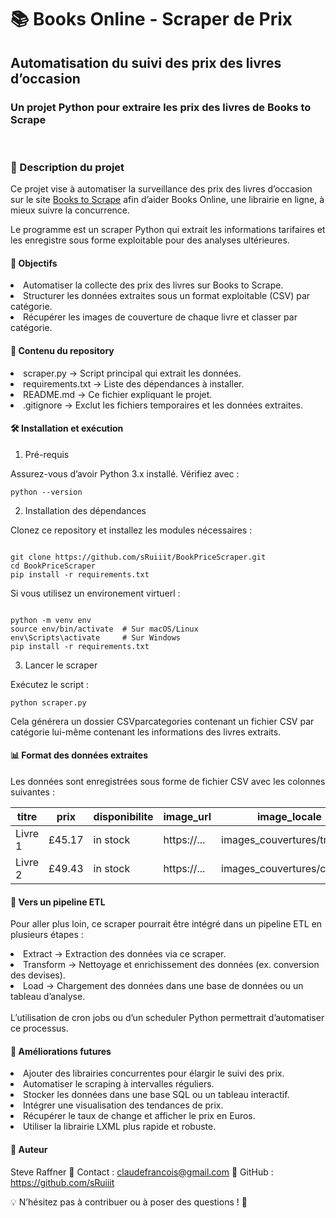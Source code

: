 <h1> 📚 Books Online - Scraper de Prix </h1>

<h2>Automatisation du suivi des prix des livres d’occasion</h2>
<h3>Un projet Python pour extraire les prix des livres de Books to Scrape</h3>

<br>

<h3>📝 Description du projet</h3>

Ce projet vise à automatiser la surveillance des prix des livres d’occasion sur le site [Books to Scrape](https://books.toscrape.com) afin d’aider Books Online, une librairie en ligne, à mieux suivre la concurrence.

Le programme est un scraper Python qui extrait les informations tarifaires et les enregistre sous forme exploitable pour des analyses ultérieures.

<h4>🎯 Objectifs</h4>
<li>Automatiser la collecte des prix des livres sur Books to Scrape.</li>
<li>Structurer les données extraites sous un format exploitable (CSV) par catégorie.</li>
<li>Récupérer les images de couverture de chaque livre et classer par catégorie.</li>

<h4>📂 Contenu du repository</h4>
<li>scraper.py → Script principal qui extrait les données.</li>
<li>requirements.txt → Liste des dépendances à installer.</li>
<li>README.md → Ce fichier expliquant le projet.</li>
<li>.gitignore → Exclut les fichiers temporaires et les données extraites.</li>

<h4>🛠️ Installation et exécution</h4>

1. Pré-requis

Assurez-vous d’avoir Python 3.x installé. Vérifiez avec :

<code>python --version</code>

2. Installation des dépendances

Clonez ce repository et installez les modules nécessaires :

<code>
git clone https://github.com/sRuiiit/BookPriceScraper.git
cd BookPriceScraper
pip install -r requirements.txt
</code>

Si vous utilisez un environement virtuerl : 

<code>
python -m venv env
source env/bin/activate  # Sur macOS/Linux
env\Scripts\activate     # Sur Windows
pip install -r requirements.txt
</code>

3. Lancer le scraper

Exécutez le script :

<code>python scraper.py</code>

Cela générera un dossier CSVparcategories contenant un fichier CSV par catégorie lui-même contenant les informations des livres extraits.

<h4>📊 Format des données extraites</h4>

Les données sont enregistrées sous forme de fichier CSV avec les colonnes suivantes :


| titre   | prix   | disponibilite | image_url   | image_locale                  |
|---------|--------|---------------|-------------|-------------------------------|
| Livre 1 | £45.17 | in stock      | https://... | images_couvertures/travel/... |
| Livre 2 | £49.43 | in stock      | https://... | images_couvertures/cat.../... |

<h4>🔧 Vers un pipeline ETL</h4>

Pour aller plus loin, ce scraper pourrait être intégré dans un pipeline ETL en plusieurs étapes :
<li>Extract → Extraction des données via ce scraper.</li>
<li>Transform → Nettoyage et enrichissement des données (ex. conversion des devises).</li>
<li>Load → Chargement des données dans une base de données ou un tableau d’analyse.</li>
<br>
L’utilisation de cron jobs ou d’un scheduler Python permettrait d’automatiser ce processus.

<h4>🚀 Améliorations futures</h4>
<li>Ajouter des librairies concurrentes pour élargir le suivi des prix.</li>
<li>Automatiser le scraping à intervalles réguliers.</li>
<li>Stocker les données dans une base SQL ou un tableau interactif.</li>
<li>Intégrer une visualisation des tendances de prix.</li>
<li>Récupérer le taux de change et afficher le prix en Euros.</li>
<li>Utiliser la librairie LXML plus rapide et robuste.</li>

<h4>👤 Auteur</h4>

Steve Raffner
📩 Contact : claudefrancois@gmail.com
🔗 GitHub : https://github.com/sRuiiit

💡 N’hésitez pas à contribuer ou à poser des questions ! 🚀
